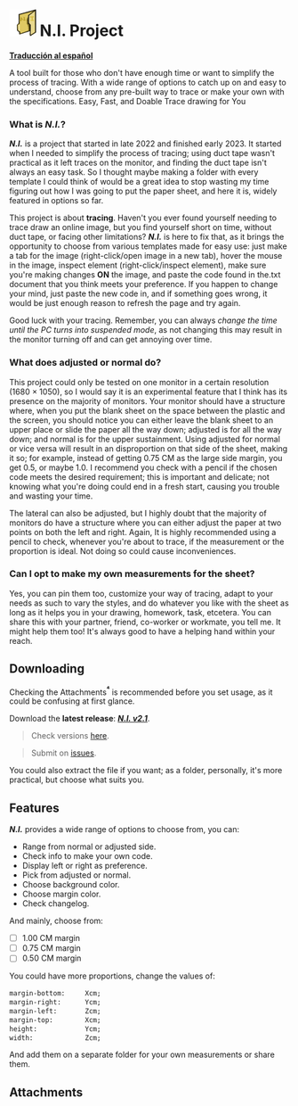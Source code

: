 # <img src="https://github.com/Dungoler/N.I.-Project/blob/main/Library/N.I%20Img/Me%20when%20no%20graphic%20designer.png" width="48" height="48"/> N.I. Project
**[Traducción al español](https://github.com/Dungoler/N.I.-Project/blob/main/ESPA%C3%91OL.md)**

A tool built for those who don't have enough time or want to simplify the process of tracing. With a wide range of options to catch up on and easy to understand, choose from any pre-built way to trace or make your own with the specifications. Easy, Fast, and Doable Trace drawing for You

### What is _N.I._?
***N.I.*** is a project that started in late 2022 and finished early 2023. It started when I needed to simplify the process of tracing; using duct tape wasn't practical as it left traces on the monitor, and finding the duct tape isn't always an easy task. So I thought maybe making a folder with every template I could think of would be a great idea to stop wasting my time figuring out how I was going to put the paper sheet, and here it is, widely featured in options so far.

This project is about **tracing**. Haven't you ever found yourself needing to trace draw an online image, but you find yourself short on time, without duct tape, or facing other limitations? ***N.I.*** is here to fix that, as it brings the opportunity to choose from various templates made for easy use: just make a tab for the image (right-click/open image in a new tab), hover the mouse in the image, inspect element (right-click/inspect element), make sure you're making changes **ON** the image, and paste the code found in the.txt document that you think meets your preference. If you happen to change your mind, just paste the new code in, and if something goes wrong, it would be just enough reason to refresh the page and try again.

Good luck with your tracing. Remember, you can always *change the time until the PC turns into suspended mode*, as not changing this may result in the monitor turning off and can get annoying over time.

### What does adjusted or normal do?
This project could only be tested on one monitor in a certain resolution (1680 × 1050), so I would say it is an experimental feature that I think has its presence on the majority of monitors. Your monitor should have a structure where, when you put the blank sheet on the space between the plastic and the screen, you should notice you can either leave the blank sheet to an upper place or slide the paper all the way down; adjusted is for all the way down; and normal is for the upper sustainment. Using adjusted for normal or vice versa will result in an disproportion on that side of the sheet, making it so; for example, instead of getting 0.75 CM as the large side margin, you get 0.5, or maybe 1.0. I recommend you check with a pencil if the chosen code meets the desired requirement; this is important and delicate; not knowing what you're doing could end in a fresh start, causing you trouble and wasting your time.

The lateral can also be adjusted, but I highly doubt that the majority of monitors do have a structure where you can either adjust the paper at two points on both the left and right. Again, It is highly recommended using a pencil to check, whenever you're about to trace, if the measurement or the proportion is ideal. Not doing so could cause inconveniences.
### Can I opt to make my own measurements for the sheet?
Yes, you can pin them too, customize your way of tracing, adapt to your needs as such to vary the styles, and do whatever you like with the sheet as long as it helps you in your drawing, homework, task, etcetera. You can share this with your partner, friend, co-worker or workmate, you tell me. It might help them too! It's always good to have a helping hand within your reach.
## Downloading
Checking the Attachments<sup>**⁴**</sup> is recommended before you set usage, as it could be confusing at first glance.

Download the **latest release**: ***[N.I. v2.1](https://github.com/Dungoler/N.I.-Project/releases/tag/v2.1)***.

>  Check versions [here](https://github.com/Dungoler/N.I.-Project/tags).

>  Submit on [issues](https://github.com/Dungoler/N.I.-Project/issues).

You could also extract the file if you want; as a folder, personally, it's more practical, but choose what suits you.
## Features
***N.I.*** provides a wide range of options to choose from, you can:

-  Range from normal or adjusted side.
-  Check info to make your own code.
-  Display left or right as preference.
-  Pick from adjusted or normal.
-  Choose background color.
-  Choose margin color.
-  Check changelog.

And mainly, choose from:

- [ ]  1.00 CM margin
- [ ]  0.75 CM margin
- [ ]  0.50 CM margin

You could have more proportions, change the values of:
```
margin-bottom:     Xcm;
margin-right:      Ycm;
margin-left:       Zcm;
margin-top:        Xcm;
height:            Ycm;
width:             Zcm;
```
And add them on a separate folder for your own measurements or share them.
## Attachments
